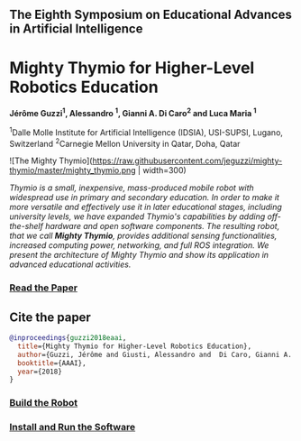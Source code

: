 ## The Eighth Symposium on Educational Advances in Artificial Intelligence

# Mighty Thymio for Higher-Level Robotics Education


<b>Jérôme Guzzi<sup>1</sup>, Alessandro <sup>1</sup>, Gianni A. Di Caro<sup>2</sup> and Luca Maria <sup>1</sup></b>


<sup>1</sup>Dalle Molle Institute for Artificial Intelligence (IDSIA), USI-SUPSI, Lugano, Switzerland
<sup>2</sup>Carnegie Mellon University in Qatar, Doha, Qatar

![The Mighty Thymio](https://raw.githubusercontent.com/jeguzzi/mighty-thymio/master/mighty_thymio.png | width=300)

<i>
Thymio is a small, inexpensive, mass-produced mobile robot with widespread use in primary and secondary education. In order to make it more versatile and effectively use it in later educational stages, including university levels, we
have expanded Thymio's capabilities by adding off-the-shelf hardware and open software components. The resulting robot, that we call <b>Mighty Thymio</b>, provides additional sensing functionalities, increased computing power, networking, and full ROS integration. We present the architecture of Mighty Thymio and show its application in advanced educational activities.
</i>

### [Read the Paper](https://github.com/jeguzzi/mighty-thymio/blob/master/MightyThymioEAAI-18.pdf)


## Cite the paper

```bibtex
@inproceedings{guzzi2018eaai,
  title={Mighty Thymio for Higher-Level Robotics Education},
  author={Guzzi, Jérôme and Giusti, Alessandro and  Di Caro, Gianni A. and Gambardella, Luca M.},
  booktitle={AAAI},
  year={2018}
}
```


### [Build the Robot](https://github.com/jeguzzi/mighty-thymio/blob/master/Build.md)

### [Install and Run the Software](https://github.com/jeguzzi/mighty-thymio/blob/master/Installation.md)

